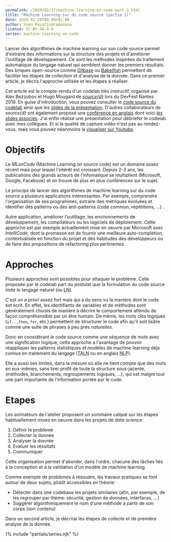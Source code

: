```yaml
---
permalink: /2020/02/27/machine-learning-on-code-part-1.html
title: "Machine Learning sur du code source (partie 1)"
date: 2020-02-28T00:00+01:00
author: Yvan Razafindramanana
license: CC-BY-SA-4.0
series: machine-learning-on-code
---
```


 Lancer des algorithmes de machine learning sur son code source permet d'extraire des informations sur la structure des projets et d'améliorer l'outillage de développement. Ce sont les méthodes inspirées du traitement automatique du langage naturel qui semblent donner les premiers résultats. Des briques open-source comme [Gitbase](https://github.com/src-d/gitbase) ou [Babelfish](https://doc.bblf.sh/) permettent de faciliter les étapes de collection et d'analyse de la donnée. Dans ce premier article, je décris l'approche utilisée et les étapes à réaliser.

<!--more-->

Cet article est le compte-rendu d'un codelab très instructif, organisé par Alex Bezzubov et Hugo Mougard de [_source{d}_](https://sourced.tech/) lors du DevFest Nantes 2019. En guise d'introduction, vous pouvez consulter le [code source du codelab](https://github.com/mloncode/devfest2019-workshop) ainsi que les [slides de la présentation](https://docs.google.com/presentation/d/1vF0JMagmXXzn-h-OaJu6CsDt78oSQSg58YFJsBUaHxk/edit). D'autres collaborateurs de _source{d}_ ont également proposé une [conférence en anglais](https://www.youtube.com/watch?v=6NhQIaJfWXk) dont voici [les slides associés](https://egorbu.github.io/usedata_2019/). J'ai enfin réalisé une présentation pour débriefer le codelab avec mes collègues. Et si la qualité de capture vidéo n'est pas au rendez-vous, mais vous pouvez néanmoins la [visualiser sur Youtube](https://www.youtube.com/watch?v=0R7GIT4GPNk).

# Objectifs

Le _MLonCode_ (Machine Learning on source code) est un domaine assez récent mais pour lequel l'intérêt est croissant. Depuis 2-3 ans, les publications des grands acteurs de l'infomatique se multiplient (Microsoft, Google, Facebook) et on trouve de plus en plus conférences sur le sujet.

Le principe de lancer des algorithmes de machine learning sur du code source a plusieurs applications intéressantes. Par exemple, comprendre l'organisation de ses programmes, extraire des métriques évoluées et identifier des patterns ou des anti-patterns (code commun, répétitions, ...) .

Autre application, améliorer l'outillage, les environnements de développement, les compilateurs ou les logiciels de déploiement. Cette approche est par exemple actuellement mise en oeuvre par Microsoft avec _IntelliCode_, dont la promesse est de fournir une meilleure auto-complétion, contextualisée en fonction du projet et des habitudes des développeurs ou de faire des propositions de refactoring plus pertinentes.

# Approches

Plusieurs approches sont possibles pour attaquer le problème. Celle proposée par le codelab part du postulat que la formulation du code source _imite_ le langage naturel (ou <acronym title="Langage Naturel">LN</acronym>).

C'est un _a priori_ assez fort mais qui a du sens vu la manière dont le code est écrit. En effet, les identifiants de variables et de méthodes sont généralement choisis de manière à décrire le comportement attendu de façon compréhensible par un être humain. De même, les mots clés logiques (`if...then`, `for`, etc.) permettent de structurer le code afin qu'il soit lisible comme une suite de phrases à peu près _naturelles_.

Donc en considérant le code source comme une séquence de mots avec une signification logique, cette approche a l'avantage de pouvoir réappliquer les patterns statistiques et modèles de machine learning déja connus en traitement du langage (<acronym title="Traitement Automatique du Langage Naturel">TALN</acronym> ou en anglais <acronym title="Natural Language Processing">NLP</acronym>).

Elle a aussi ses limites, dans la mesure où elle ne tient compte que des mots en eux-mêmes, sans tirer profit de toute la structure sous-jacente, (méthodes, branchements, regroupements logiques, ...), qui est malgré tout une part importante de l'information portée par le code.

# Etapes

Les animateurs de l'atelier proposent un sommaire calqué sur les étapes habituellement mises en oeuvre dans les projets de _data science_:

1. Définir le problème
2. Collecter la donnée
3. Analyser la donnée
4. Evaluer les résultats
5. Communiquer

Cette organisation permet d'aborder, dans l'ordre, chacune des tâches liés à la conception et à la validation d'un modèle de machine learning.

Comme exemple de problèmes à résoudre, les travaux pratiques se font autour de deux sujets, plutôt accessibles en théorie:
- Détecter dans une codebase les projets similaires (afin, par exemple, de les regrouper par thème: sécurité, gestion de données, interfaces, ...)
- Suggérer algorithmiquement le nom d'une méthode à partir de son corps (son contenu)

Dans un second article, je décrirai les étapes de collecte et de première analyse de la donnée.

{% include "partials/series.njk" %}
